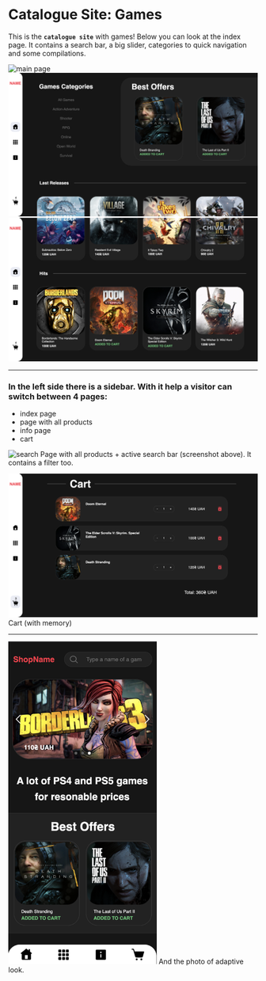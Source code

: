 # Catalogue Site: Games

This is the **`catalogue site`** with games! Below you can look at the index page. 
It contains a search bar, a big slider, categories to quick navigation and some compilations.

![main page](README_extra/mainPage_1.png "main page")
![main page](README_extra/mainPage_2.png "main page")
![main page](README_extra/mainPage_3.png "main page")

-------
### In the left side there is a sidebar. With it help a visitor can switch between 4 pages:
- index page
- page with all products
- info page
- cart


![search](README_extra/search.png "search")
Page with all products + active search bar (screenshot above). It contains a filter too.

![cart](README_extra/cart.png "cart")
Cart (with memory)

------

<img src="README_extra/adaptive.png" alt="adaptive look" width="300">
And the photo of adaptive look.
